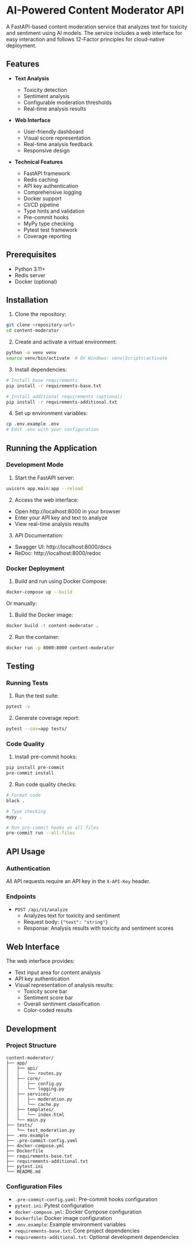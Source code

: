 # AI-Powered Content Moderator API

A FastAPI-based content moderation service that analyzes text for toxicity and sentiment using AI models. The service includes a web interface for easy interaction and follows 12-Factor principles for cloud-native deployment.

## Features

- **Text Analysis**
  - Toxicity detection
  - Sentiment analysis
  - Configurable moderation thresholds
  - Real-time analysis results

- **Web Interface**
  - User-friendly dashboard
  - Visual score representation
  - Real-time analysis feedback
  - Responsive design

- **Technical Features**
  - FastAPI framework
  - Redis caching
  - API key authentication
  - Comprehensive logging
  - Docker support
  - CI/CD pipeline
  - Type hints and validation
  - Pre-commit hooks
  - MyPy type checking
  - Pytest test framework
  - Coverage reporting

## Prerequisites

- Python 3.11+
- Redis server
- Docker (optional)

## Installation

1. Clone the repository:
```bash
git clone <repository-url>
cd content-moderator
```

2. Create and activate a virtual environment:
```bash
python -m venv venv
source venv/bin/activate  # On Windows: venv\Scripts\activate
```

3. Install dependencies:
```bash
# Install base requirements
pip install -r requirements-base.txt

# Install additional requirements (optional)
pip install -r requirements-additional.txt
```

4. Set up environment variables:
```bash
cp .env.example .env
# Edit .env with your configuration
```

## Running the Application

### Development Mode

1. Start the FastAPI server:
```bash
uvicorn app.main:app --reload
```

2. Access the web interface:
- Open http://localhost:8000 in your browser
- Enter your API key and text to analyze
- View real-time analysis results

3. API Documentation:
- Swagger UI: http://localhost:8000/docs
- ReDoc: http://localhost:8000/redoc

### Docker Deployment

1. Build and run using Docker Compose:
```bash
docker-compose up --build
```

Or manually:

1. Build the Docker image:
```bash
docker build -t content-moderator .
```

2. Run the container:
```bash
docker run -p 8000:8000 content-moderator
```

## Testing

### Running Tests

1. Run the test suite:
```bash
pytest -v
```

2. Generate coverage report:
```bash
pytest --cov=app tests/
```

### Code Quality

1. Install pre-commit hooks:
```bash
pip install pre-commit
pre-commit install
```

2. Run code quality checks:
```bash
# Format code
black .

# Type checking
mypy .

# Run pre-commit hooks on all files
pre-commit run --all-files
```

## API Usage

### Authentication

All API requests require an API key in the `X-API-Key` header.

### Endpoints

- `POST /api/v1/analyze`
  - Analyzes text for toxicity and sentiment
  - Request body: `{"text": "string"}`
  - Response: Analysis results with toxicity and sentiment scores

## Web Interface

The web interface provides:
- Text input area for content analysis
- API key authentication
- Visual representation of analysis results:
  - Toxicity score bar
  - Sentiment score bar
  - Overall sentiment classification
  - Color-coded results

## Development

### Project Structure

```
content-moderator/
├── app/
│   ├── api/
│   │   └── routes.py
│   ├── core/
│   │   ├── config.py
│   │   └── logging.py
│   ├── services/
│   │   ├── moderation.py
│   │   └── cache.py
│   ├── templates/
│   │   └── index.html
│   └── main.py
├── tests/
│   └── test_moderation.py
├── .env.example
├── .pre-commit-config.yaml
├── docker-compose.yml
├── Dockerfile
├── requirements-base.txt
├── requirements-additional.txt
├── pytest.ini
└── README.md
```

### Configuration Files

- `.pre-commit-config.yaml`: Pre-commit hooks configuration
- `pytest.ini`: Pytest configuration
- `docker-compose.yml`: Docker Compose configuration
- `Dockerfile`: Docker image configuration
- `.env.example`: Example environment variables
- `requirements-base.txt`: Core project dependencies
- `requirements-additional.txt`: Optional development dependencies

